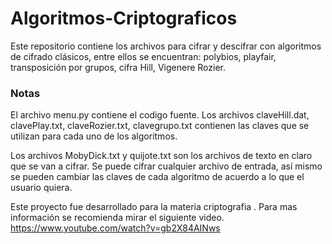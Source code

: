 # Algoritmos-Criptograficos

Este repositorio contiene los archivos para cifrar y descifrar con algoritmos de cifrado clásicos, entre ellos se encuentran: polybios, playfair, transposición por grupos, cifra Hill, Vigenere Rozier.

### Notas
El archivo menu.py contiene el codigo fuente. Los archivos claveHill.dat, clavePlay.txt, claveRozier.txt, clavegrupo.txt contienen las claves que se utilizan para cada uno de los algoritmos.

Los archivos MobyDick.txt y quijote.txt son los archivos de texto en claro que se van a cifrar.
Se puede cifrar cualquier archivo de entrada, así mismo se pueden cambiar las claves de cada algoritmo de acuerdo a lo que el usuario quiera.

Este proyecto fue desarrollado para la materia criptografia . Para mas información se recomienda mirar el siguiente video.
https://www.youtube.com/watch?v=gb2X84AINws

